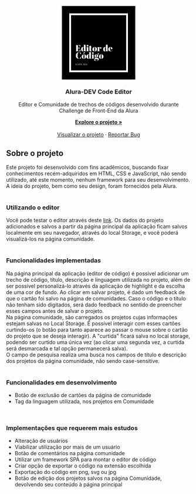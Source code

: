 <div align="center">
  
  <img align="center" src="img/logo.png" width="200">

  <h3 align="center">Alura-DEV Code Editor</h3>



  <p align="center">Editor e Comunidade de trechos de códigos desenvolvido durante Challenge de Front-End da Alura</p>
    <a href="https://github.com/priscilasanches/alurachallenge_frontend"><strong>Explore o projeto »</strong></a>
    <br>
    <br>
    <a href="https://alurachallenge-frontend.vercel.app/">Visualizar o projeto</a>
    ·
    <a href="https://github.com/priscilasanches/alurachallenge_frontend/issues">Reportar Bug</a>

</div>

## Sobre o projeto
Este projeto foi desenvolvido com fins acadêmicos, buscando fixar conhecimentos recém-adquiridos em HTML, CSS e JavaScript, não sendo utilizado, até este momento, nenhum framework para seu desenvolvimento.
<br>A ideia do projeto, bem como seu design, foram fornecidos pela Alura.
<br>
<br>

### Utilizando o editor

Você pode testar o editor através deste <a href="https://alurachallenge-frontend.vercel.app/">link</a>. Os dados do projeto adicionados e salvos a partir da página principal da aplicação ficam salvos localmente em seu navegador, através do local Storage, e você poderá visualizá-los na página comunidade.
<br>
<br>

### Funcionalidades implementadas
Na página principal da aplicação (editor de código) é possivel adicionar um trecho de código, título, descrição e linguagem utilizada no projeto, além de ser possivel personalizá-lo através da aplicação de highlight e da escolha de uma cor de fundo. Ao clicar em salvar projeto, é dado um feedback de que o cartão foi salvo na página de comunidades. Caso o código e o título não tenham sido digitados, será dado feedback no sentido de preencher esses campos antes de salvar o projeto.<br>
Na página comunidade, são carregados os projetos cujas informações estejam salvas no Local Storage. É possível interagir com esses cartões curtindo-os (o botão para tanto aparece ao passar o mouse sobre o cartão do projeto que se deseja interagir). A "curtida" ficará salva no local storage, podendo ser curtido uma única vez (ao clicar uma segunda vez, a curtida será desmarcada e tal opção permanecerá salva).<br>
O campo de pesquisa realiza uma busca nos campos de título e descrição dos projetos da página comunidade, não sendo case-sensitive.
<br>
<br>

### Funcionalidades em desenvolvimento

<ul>
  <li>Botão de exclusão de cartões da página de comunidade</li>
  <li>Tag da linguagem utilizada, nos projetos em Comunidade</li>
</ul>
<br>

### Implementações que requerem mais estudos

<ul>
  <li>Alteração de usuários</li>
  <li>Viabilizar utilização por mais de um usuário</li>
  <li>Botão de comentários na página comunidade</li>
  <li>Utilizar um framework SPA para montar o editor de código</li>
  <li>Criar opção de exportar o código na extensão escolhida</li>
  <li>Exportação do código em png, svg ou jpg</li>
  <li>Botão de edição dos projetos salvos na página Comunidade, devolvendo seu conteúdo à página principal</li>
</ul>



